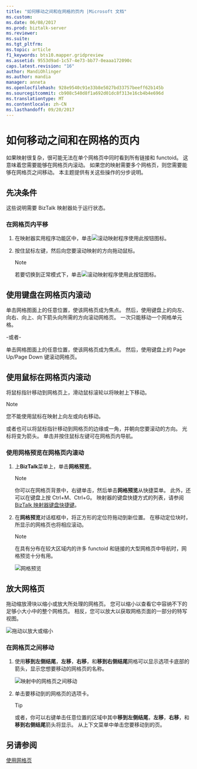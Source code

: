 ```yaml
---
title: "如何移动之间和在网格的页内 |Microsoft 文档"
ms.custom: 
ms.date: 06/08/2017
ms.prod: biztalk-server
ms.reviewer: 
ms.suite: 
ms.tgt_pltfrm: 
ms.topic: article
f1_keywords: bts10.mapper.gridpreview
ms.assetid: 9553d9ad-1c57-4e73-bb77-0eaaa172090c
caps.latest.revision: "16"
author: MandiOhlinger
ms.author: mandia
manager: anneta
ms.openlocfilehash: 928e9540c91e33b8e5027bd33757beeff62b145b
ms.sourcegitcommit: cb908c540d8f1a692d01dc8f313e16cb4b4e696d
ms.translationtype: MT
ms.contentlocale: zh-CN
ms.lasthandoff: 09/20/2017
---
```

# <a name="how-to-move-between-and-within-grid-pages"></a>如何移动之间和在网格的页内
如果映射很复杂，很可能无法在单个网格页中同时看到所有链接和 functoid。 这意味着您需要能够在网格页内滚动。 如果您的映射需要多个网格页，则您需要能够在网格页之间移动。 本主题提供有关这些操作的分步说明。  
  
## <a name="prerequisites"></a>先决条件  
 这些说明需要 BizTalk 映射器处于运行状态。  
  
### <a name="to-pan-within-a-grid-page"></a>在网格页内平移  
  
1.  在映射器实用程序功能区中，单击![滚动映射程序使用此按钮](../core/media/mapper-pan-hand.gif "Mapper_Pan_Hand")图标。  
  
2.  按住鼠标左键，然后向您要滚动映射的方向拖动鼠标。  
  
    > [!NOTE]
    >  若要切换到正常模式下，单击![滚动映射程序使用此按钮](../core/media/mapper-pan-hand.gif "Mapper_Pan_Hand")图标。  
  
## <a name="to-scroll-within-a-grid-page-using-keyboard"></a>使用键盘在网格页内滚动  
 单击网格图面上的任意位置，使该网格页成为焦点。 然后，使用键盘上的向左、向右、向上、向下箭头向所需的方向滚动网格页。 一次只能移动一个网格单元格。  
  
 \-或者-  
  
 单击网格图面上的任意位置，使该网格页成为焦点。 然后，使用键盘上的 Page Up/Page Down 键滚动网格页。  
  
## <a name="to-scroll-within-a-grid-page-using-mouse"></a>使用鼠标在网格页内滚动  
 将鼠标指针移动到网格页上，滑动鼠标滚轮以将映射上下移动。  
  
> [!NOTE]
>  您不能使用鼠标在映射上向左或向右移动。  
  
 或者也可以将鼠标指针移动到网格页的边缘或一角，并朝向您要滚动的方向。 光标将变为箭头。 单击并按住鼠标左键可在网格页内导航。  
  
### <a name="to-scroll-within-a-grid-page-by-using-the-grid-preview"></a>使用网格预览在网格页内滚动  
  
1.  上**BizTalk**菜单上，单击**网格预览**。  
  
    > [!NOTE]
    >  你可以在网格页背景中，右键单击，然后单击**网格预览**从快捷菜单。 此外，还可以在键盘上按 Ctrl+M、Ctrl+G。 映射器的键盘快捷方式的列表，请参阅[BizTalk 映射器键盘快捷键](../core/biztalk-mapper-keyboard-shortcuts.md)。  
  
2.  在**网格预览**对话框框中，将正方形的定位符拖动到新位置。 在移动定位块时，所显示的网格页也将相应滚动。  
  
    > [!NOTE]
    >  在具有分布在较大区域内的许多 functoid 和链接的大型网格页中导航时，网格预览十分有用。  
  
     ![网格预览](../core/media/gridpreview.gif "GridPreview")  
  
## <a name="to-zoom-the-grid-page"></a>放大网格页  
 拖动缩放滑块以缩小或放大所处理的网格页。 您可以缩小以查看它中容纳不下的足够小大小中的整个网格页。 相反，您可以放大以获取网格页面的一部分的特写视图。  
  
 ![拖动以放大或缩小](../core/media/zoom-gridpage.gif "Zoom_gridpage")  
  
### <a name="to-move-between-grid-pages"></a>在网格页之间移动  
  
1.  使用**移到左侧结尾**，**左移**，**右移**，和**移到右侧结尾**网格可以显示选项卡底部的箭头，显示您想要移动的网格页的名称。  
  
     ![映射中的网格页之间移动](../core/media/move-between-grid-pages.gif "Move_between_grid_pages")  
  
2.  单击要移动到的网格页的选项卡。  
  
    > [!TIP]
    >  或者，你可以右键单击任意位置的区域中其中**移到左侧结尾**，**左移**，**右移**，和**移到右侧结尾**箭头将显示。 从上下文菜单中单击您要移动到的页。  
  
## <a name="see-also"></a>另请参阅  
 [使用网格页](../core/working-with-grid-pages.md)